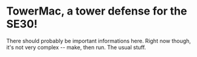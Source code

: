 # TowerMac, a tower defense for the SE30!

There should probably be important informations here. Right now though, it's not very complex -- make, then run. The usual stuff.
